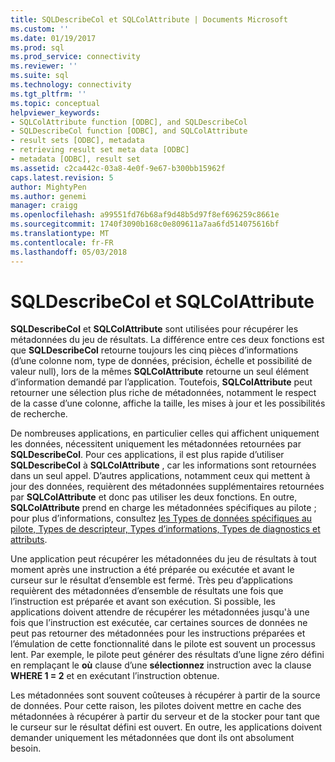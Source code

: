 ```yaml
---
title: SQLDescribeCol et SQLColAttribute | Documents Microsoft
ms.custom: ''
ms.date: 01/19/2017
ms.prod: sql
ms.prod_service: connectivity
ms.reviewer: ''
ms.suite: sql
ms.technology: connectivity
ms.tgt_pltfrm: ''
ms.topic: conceptual
helpviewer_keywords:
- SQLColAttribute function [ODBC], and SQLDescribeCol
- SQLDescribeCol function [ODBC], and SQLColAttribute
- result sets [ODBC], metadata
- retrieving result set meta data [ODBC]
- metadata [ODBC], result set
ms.assetid: c2ca442c-03a8-4e0f-9e67-b300bb15962f
caps.latest.revision: 5
author: MightyPen
ms.author: genemi
manager: craigg
ms.openlocfilehash: a99551fd76b68af9d48b5d97f8ef696259c8661e
ms.sourcegitcommit: 1740f3090b168c0e809611a7aa6fd514075616bf
ms.translationtype: MT
ms.contentlocale: fr-FR
ms.lasthandoff: 05/03/2018
---
```

# <a name="sqldescribecol-and-sqlcolattribute"></a>SQLDescribeCol et SQLColAttribute
**SQLDescribeCol** et **SQLColAttribute** sont utilisées pour récupérer les métadonnées du jeu de résultats. La différence entre ces deux fonctions est que **SQLDescribeCol** retourne toujours les cinq pièces d’informations (d’une colonne nom, type de données, précision, échelle et possibilité de valeur null), lors de la mêmes **SQLColAttribute** retourne un seul élément d’information demandé par l’application. Toutefois, **SQLColAttribute** peut retourner une sélection plus riche de métadonnées, notamment le respect de la casse d’une colonne, affiche la taille, les mises à jour et les possibilités de recherche.  
  
 De nombreuses applications, en particulier celles qui affichent uniquement les données, nécessitent uniquement les métadonnées retournées par **SQLDescribeCol**. Pour ces applications, il est plus rapide d’utiliser **SQLDescribeCol** à **SQLColAttribute** , car les informations sont retournées dans un seul appel. D’autres applications, notamment ceux qui mettent à jour des données, requièrent des métadonnées supplémentaires retournées par **SQLColAttribute** et donc pas utiliser les deux fonctions. En outre, **SQLColAttribute** prend en charge les métadonnées spécifiques au pilote ; pour plus d’informations, consultez [les Types de données spécifiques au pilote, Types de descripteur, Types d’informations, Types de diagnostics et attributs](../../../odbc/reference/develop-app/driver-specific-data-types-descriptor-information-diagnostic.md).  
  
 Une application peut récupérer les métadonnées du jeu de résultats à tout moment après une instruction a été préparée ou exécutée et avant le curseur sur le résultat d’ensemble est fermé. Très peu d’applications requièrent des métadonnées d’ensemble de résultats une fois que l’instruction est préparée et avant son exécution. Si possible, les applications doivent attendre de récupérer les métadonnées jusqu'à une fois que l’instruction est exécutée, car certaines sources de données ne peut pas retourner des métadonnées pour les instructions préparées et l’émulation de cette fonctionnalité dans le pilote est souvent un processus lent. Par exemple, le pilote peut générer des résultats d’une ligne zéro défini en remplaçant le **où** clause d’une **sélectionnez** instruction avec la clause **WHERE 1 = 2** et en exécutant l’instruction obtenue.  
  
 Les métadonnées sont souvent coûteuses à récupérer à partir de la source de données. Pour cette raison, les pilotes doivent mettre en cache des métadonnées à récupérer à partir du serveur et de la stocker pour tant que le curseur sur le résultat défini est ouvert. En outre, les applications doivent demander uniquement les métadonnées que dont ils ont absolument besoin.
